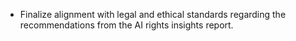 - Finalize alignment with legal and ethical standards regarding the recommendations from the AI rights insights report.